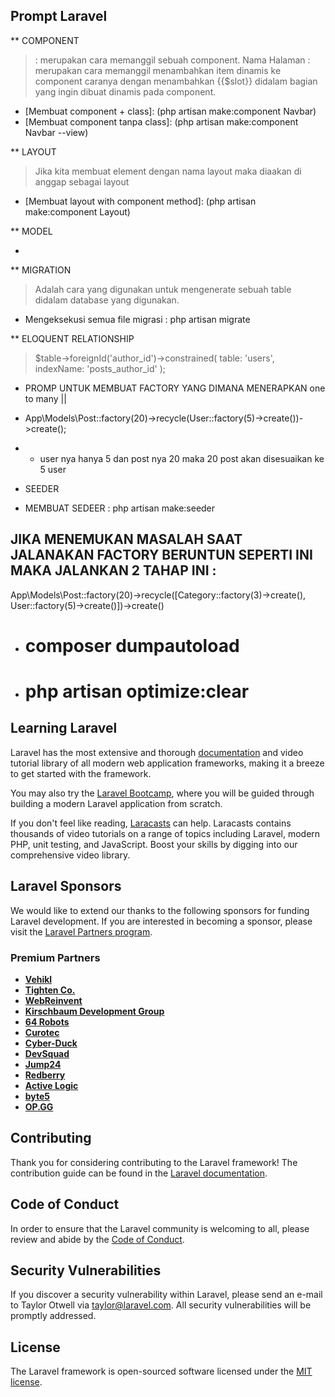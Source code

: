 

## Prompt Laravel

** COMPONENT 
> <x-namacomponent /> : merupakan cara memanggil sebuah component.
> <x-namacomponent>Nama Halaman<x-namacomponent /> : merupakan cara memanggil menambahkan item dinamis ke component 
> caranya dengan menambahkan {{$slot}} didalam bagian yang ingin dibuat dinamis pada component.
- [Membuat component + class]: (php artisan make:component Navbar)
- [Membuat component tanpa class]: (php artisan make:component Navbar --view)

** LAYOUT 
> Jika kita membuat element dengan nama layout maka diaakan di anggap sebagai layout
- [Membuat layout with component method]: (php artisan make:component Layout)

** MODEL
>  
- 

** MIGRATION 
> Adalah cara yang digunakan untuk mengenerate sebuah table didalam database yang digunakan.
- Mengeksekusi semua file migrasi : php artisan migrate

** ELOQUENT RELATIONSHIP 
> $table->foreignId('author_id')->constrained(
            table: 'users',
            indexName: 'posts_author_id'
    );

- PROMP UNTUK MEMBUAT FACTORY YANG DIMANA MENERAPKAN one to many || 
- App\Models\Post::factory(20)->recycle(User::factory(5)->create())->create();
- * user nya hanya 5 dan post nya 20 maka 20 post akan disesuaikan ke 5 user

- SEEDER 
- MEMBUAT SEDEER : php artisan make:seeder

## JIKA MENEMUKAN MASALAH SAAT JALANAKAN FACTORY BERUNTUN SEPERTI INI MAKA JALANKAN 2 TAHAP INI : 
App\Models\Post::factory(20)->recycle([Category::factory(3)->create(), User::factory(5)->create()])->create()
- # composer dumpautoload
- # php artisan optimize:clear



## Learning Laravel

Laravel has the most extensive and thorough [documentation](https://laravel.com/docs) and video tutorial library of all modern web application frameworks, making it a breeze to get started with the framework.

You may also try the [Laravel Bootcamp](https://bootcamp.laravel.com), where you will be guided through building a modern Laravel application from scratch.

If you don't feel like reading, [Laracasts](https://laracasts.com) can help. Laracasts contains thousands of video tutorials on a range of topics including Laravel, modern PHP, unit testing, and JavaScript. Boost your skills by digging into our comprehensive video library.

## Laravel Sponsors

We would like to extend our thanks to the following sponsors for funding Laravel development. If you are interested in becoming a sponsor, please visit the [Laravel Partners program](https://partners.laravel.com).

### Premium Partners

- **[Vehikl](https://vehikl.com/)**
- **[Tighten Co.](https://tighten.co)**
- **[WebReinvent](https://webreinvent.com/)**
- **[Kirschbaum Development Group](https://kirschbaumdevelopment.com)**
- **[64 Robots](https://64robots.com)**
- **[Curotec](https://www.curotec.com/services/technologies/laravel/)**
- **[Cyber-Duck](https://cyber-duck.co.uk)**
- **[DevSquad](https://devsquad.com/hire-laravel-developers)**
- **[Jump24](https://jump24.co.uk)**
- **[Redberry](https://redberry.international/laravel/)**
- **[Active Logic](https://activelogic.com)**
- **[byte5](https://byte5.de)**
- **[OP.GG](https://op.gg)**

## Contributing

Thank you for considering contributing to the Laravel framework! The contribution guide can be found in the [Laravel documentation](https://laravel.com/docs/contributions).

## Code of Conduct

In order to ensure that the Laravel community is welcoming to all, please review and abide by the [Code of Conduct](https://laravel.com/docs/contributions#code-of-conduct).

## Security Vulnerabilities

If you discover a security vulnerability within Laravel, please send an e-mail to Taylor Otwell via [taylor@laravel.com](mailto:taylor@laravel.com). All security vulnerabilities will be promptly addressed.

## License

The Laravel framework is open-sourced software licensed under the [MIT license](https://opensource.org/licenses/MIT).
